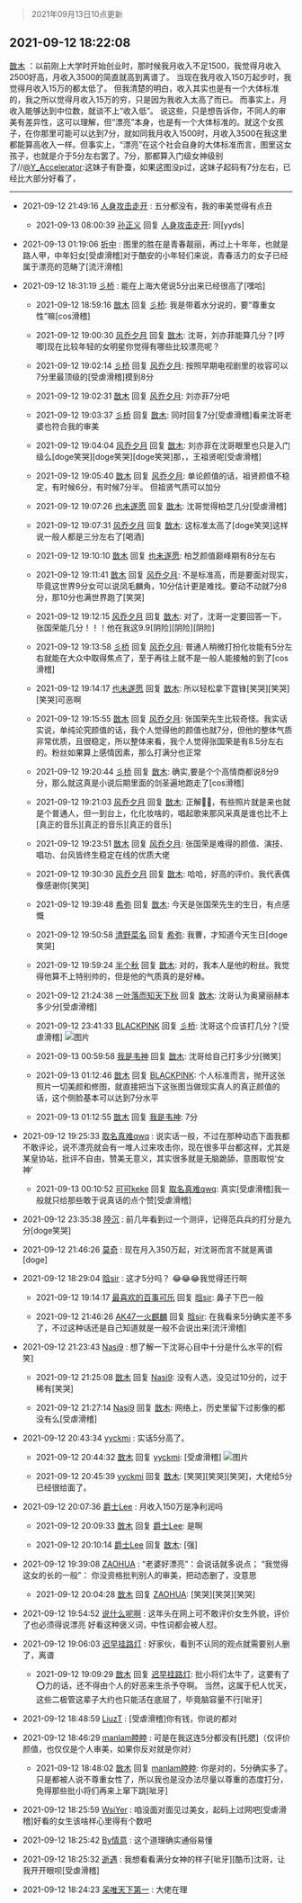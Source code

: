 > 2021年09月13日10点更新
<link rel="stylesheet" href="https://cdn.jsdelivr.net/gh/taotie6/sampleJSON@main/css/photo_show.css">
<meta name="referrer" content="no-referrer" />


 ## 2021-09-12 18:22:08 

 [㪚木](https://www.coolapk.com/feed/29939739?shareKey=MjU2MmFkMWJiOGJlNjEzZGRkZDQ~) ：以前刚上大学时开始创业时，那时候我月收入不足1500，我觉得月收入2500好高，月收入3500的简直就高到离谱了。
当现在我月收入150万起步时，我觉得月收入15万的都太低了。
但我清楚的明白，收入其实也是有一个大体标准的，我之所以觉得月收入15万的穷，只是因为我收入太高了而已。<!--break-->
而事实上，月收入能够达到中位数，就谈不上“收入低”。
说这些，只是想告诉你，不同人的审美有差异性，这可以理解，但“漂亮”本身，也是有一个大体标准的。就这个女孩子，在你那里可能可以达到7分，就如同我月收入1500时，月收入3500在我这里都能算高收入一样。但事实上，“漂亮”在这个社会自身的大体标准而言，图里这女孩子，也就是介于5分左右罢了。7分，那都算入门级女神级别了//<a class="feed-link-uname" href="/u/Y_Accelerator">@Y_Accelerator</a>:这妹子有卧蚕，如果这图没p过，这妹子起码有7分左右，已经比大部分好看了， 

<div class="album">
</div>

 ------- 

- 2021-09-12 21:49:16 [人身攻击走开](uid=2502142) : 五分都没有，我的审美觉得有点丑 

    - 2021-09-13 08:00:39 [孙正义](uid=450699) 回复 [人身攻击走开](uid=2502142): 同[yyds] 

- 2021-09-13 01:19:06 [折中](uid=632562) : 图里的胜在是青春靓丽，再过上十年年，也就是路人甲，中年妇女[受虐滑稽]对于酷安的小年轻们来说，青春活力的女子已经属于漂亮的范畴了[流汗滑稽] 

- 2021-09-12 18:31:19 [彡桥](uid=3740933) : 能在上海大佬说5分出来已经很高了[嘿哈] 

    - 2021-09-12 18:59:16 [㪚木](uid=1081091) 回复 [彡桥](uid=3740933): 我是带着水分说的，要“尊重女性”嘛[cos滑稽] 

    - 2021-09-12 19:00:30 [风乔夕月](uid=2725527) 回复 [㪚木](uid=1081091): 沈哥，刘亦菲能算几分？[哼唧]现在比较年轻的女明星你觉得有哪些比较漂亮呢？ 

    - 2021-09-12 19:02:14 [彡桥](uid=3740933) 回复 [风乔夕月](uid=2725527): 按照早期电视剧里的妆容可以7分里最顶级的[受虐滑稽]摸到8分 

    - 2021-09-12 19:02:31 [㪚木](uid=1081091) 回复 [风乔夕月](uid=2725527): 刘亦菲7分吧 

    - 2021-09-12 19:03:37 [彡桥](uid=3740933) 回复 [㪚木](uid=1081091): 同时回复7分[受虐滑稽]看来沈哥老婆也符合我的审美 

    - 2021-09-12 19:04:04 [风乔夕月](uid=2725527) 回复 [㪚木](uid=1081091): 刘亦菲在沈哥眼里也只是入门级么[doge笑哭][doge笑哭][doge笑哭]那，，王祖贤呢[受虐滑稽] 

    - 2021-09-12 19:05:40 [㪚木](uid=1081091) 回复 [风乔夕月](uid=2725527): 单论颜值的话，祖贤颜值不稳定，有时候6分，有时候7分半。
但祖贤气质可以加分 

    - 2021-09-12 19:07:26 [也未遂愿](uid=3056500) 回复 [㪚木](uid=1081091): 沈哥觉得柏芝几分[受虐滑稽] 

    - 2021-09-12 19:07:31 [风乔夕月](uid=2725527) 回复 [㪚木](uid=1081091): 这标准太高了[doge笑哭]这样说一般人都是三分左右了[喝酒] 

    - 2021-09-12 19:10:10 [㪚木](uid=1081091) 回复 [也未遂愿](uid=3056500): 柏芝颜值巅峰期有8分左右 

    - 2021-09-12 19:11:41 [㪚木](uid=1081091) 回复 [风乔夕月](uid=2725527): 不是标准高，而是要面对现实，毕竟这世界9分女可以说凤毛麟角，10分估计更是难找。要动不动就7分8分，那10分也满世界跑了[笑哭] 

    - 2021-09-12 19:12:15 [风乔夕月](uid=2725527) 回复 [㪚木](uid=1081091): 对了，沈哥一定要回答一下，张国荣能几分！！！他在我这9.9[阴险][阴险][阴险] 

    - 2021-09-12 19:13:58 [彡桥](uid=3740933) 回复 [风乔夕月](uid=2725527): 普通人稍微打扮化妆能有5分左右就能在大众中取得焦点了，至于再往上就不是一般人能接触的到了[cos滑稽] 

    - 2021-09-12 19:14:17 [也未遂愿](uid=3056500) 回复 [㪚木](uid=1081091): 所以轻松拿下霆锋[笑哭][笑哭][笑哭]可恶啊 

    - 2021-09-12 19:15:55 [㪚木](uid=1081091) 回复 [风乔夕月](uid=2725527): 张国荣先生比较奇怪。我实话实说，单纯论究颜值的话，我个人觉得他的颜值也就7分，但他的整体气质非常优质，且很稳定，所以整体来看，我个人觉得张国荣是有8.5分左右的。粉丝如果算上感情因素，那么打满分也正常 

    - 2021-09-12 19:20:44 [彡桥](uid=3740933) 回复 [㪚木](uid=1081091): 确实,要是个个高情商都说8分9分，那么就这真是小说后期里面的剑圣遍地跑走了[cos滑稽] 

    - 2021-09-12 19:21:03 [风乔夕月](uid=2725527) 回复 [㪚木](uid=1081091): 正解👍🏻，有些照片就是来也就是个普通人，但一到台上，化化妆啥的，唱起歌来那风采真是谁也比不上[真正的音乐][真正的音乐][真正的音乐] 

    - 2021-09-12 19:23:51 [㪚木](uid=1081091) 回复 [风乔夕月](uid=2725527): 张国荣是难得的颜值、演技、唱功、台风皆终生稳定在线的优质大佬 

    - 2021-09-12 19:30:30 [风乔夕月](uid=2725527) 回复 [㪚木](uid=1081091): 哈哈，好高的评价。我代表偶像感谢你[笑哭] 

    - 2021-09-12 19:39:48 [希弥](uid=784276) 回复 [㪚木](uid=1081091): 今天是张国荣先生的生日，有点感慨 

    - 2021-09-12 19:50:58 [清野菜名](uid=962641) 回复 [希弥](uid=784276): 我曹，才知道今天生日[doge笑哭] 

    - 2021-09-12 19:59:24 [半个秋](uid=731499) 回复 [㪚木](uid=1081091): 对的，我本人是他的粉丝。我觉得他算不上特别帅的，但是他的气质真的是好棒。 

    - 2021-09-12 21:24:38 [一叶落而知天下秋](uid=476266) 回复 [㪚木](uid=1081091): 沈哥认为奥黛丽赫本多少分[受虐滑稽] 

    - 2021-09-12 23:41:33 [BLACKPINK](uid=532936) 回复 [彡桥](uid=3740933): 沈哥这个应该打几分？[受虐滑稽] ![图片](https://image.coolapk.com/feed/2021/0907/09/13611491_a8e7f617_7126_7612@1080x2340.jpeg)

    - 2021-09-13 00:59:58 [我是韦神](uid=1936067) 回复 [㪚木](uid=1081091): 沈哥给自己打多少分[微笑] 

    - 2021-09-13 01:12:46 [㪚木](uid=1081091) 回复 [BLACKPINK](uid=532936): 个人标准而言，抛开这张照片一切美颜和修图，就直接把当下这张图当做现实真人的真正颜值的话，这个侧脸基本可以达到7分水平 

    - 2021-09-13 01:12:55 [㪚木](uid=1081091) 回复 [我是韦神](uid=1936067): 7分 

- 2021-09-12 19:25:33 [取名真难qwq](uid=3825827) : 说实话一般，不过在那种动态下面我都不敢评论，说不漂亮就会有一堆人过来攻击你，现在很多平台都这样，尤其是某皇协站，批评不自由，赞美无意义，其实很多就是无脑跪舔，意图取悦‘女神’ 

    - 2021-09-13 00:10:52 [可可keke](uid=2190423) 回复 [取名真难qwq](uid=3825827): 真实[受虐滑稽]我一般就只给那些敢于说真话的点个赞[受虐滑稽] 

- 2021-09-12 23:35:38 [陸沉](uid=1527530) : 前几年看到过一个测评，记得范兵兵的打分是九分[doge笑哭] 

- 2021-09-12 21:46:26 [莫奇](uid=131936) : 现在月入350万起，对沈哥而言不就是离谱[doge] 

- 2021-09-12 18:29:04 [晗sir](uid=1868865) : 这才5分吗？  😂😂😂我觉得还行啊 

    - 2021-09-12 19:14:17 [最喜欢的百事可乐](uid=2189632) 回复 [晗sir](uid=1868865): 鼻子下巴一般 

    - 2021-09-12 21:46:26 [AK47一火麒麟](uid=722342) 回复 [晗sir](uid=1868865): 在我看来5分确实差不多了，不过这种话还是自己知道就是一般不会说出来[流汗滑稽] 

- 2021-09-12 21:23:43 [Nasi9](uid=2003986) : 想了解一下沈哥心目中十分是什么水平的[假笑] 

    - 2021-09-12 21:25:08 [㪚木](uid=1081091) 回复 [Nasi9](uid=2003986): 没有人选，没见过10分的，过于稀有[笑哭] 

    - 2021-09-12 21:27:14 [Nasi9](uid=2003986) 回复 [㪚木](uid=1081091): 网络上，历史里留下过影像的都没有么[受虐滑稽] 

- 2021-09-12 20:43:34 [yyckmi](uid=2884622) : 实话5分高了。 

    - 2021-09-12 20:44:32 [㪚木](uid=1081091) 回复 [yyckmi](uid=2884622): [受虐滑稽] ![图片](https://image.coolapk.com/feed/2021/0912/20/1081091_64155e4e_0670_8387@1080x614.jpeg)

    - 2021-09-12 20:45:39 [yyckmi](uid=2884622) 回复 [㪚木](uid=1081091): [笑哭][笑哭][笑哭]，大佬给5分已经很给面了。 

- 2021-09-12 20:07:36 [爵士Lee](uid=811595) : 月收入150万是净利润吗 

    - 2021-09-12 20:09:33 [㪚木](uid=1081091) 回复 [爵士Lee](uid=811595): 是啊 

    - 2021-09-12 20:10:14 [爵士Lee](uid=811595) 回复 [㪚木](uid=1081091): [强] 

- 2021-09-12 19:39:08 [ZAOHUA](uid=1930793) : “老婆好漂亮”：会说话就多说点；
“我觉得这女的长的一般”： 你没资格批判别人的审美，把动态删了，没意思 

    - 2021-09-12 20:04:28 [㪚木](uid=1081091) 回复 [ZAOHUA](uid=1930793): [笑哭][笑哭][笑哭] 

- 2021-09-12 19:54:52 [说什么呢啊](uid=3974915) : 这年头在网上可不敢评价女生外貌，评价了也必须得说漂亮 好看这种褒义词，中性词都会被人怼。 

- 2021-09-12 19:06:03 [迟早挂路灯](uid=874366) : 好家伙，看到不认同的观点就需要别人删了，离谱 

    - 2021-09-12 19:09:29 [㪚木](uid=1081091) 回复 [迟早挂路灯](uid=874366): 批小将们太牛了，这要有了⭕️力的话，还不得由个人的好恶来生杀予夺啊。
当然，这属于杞人忧天，这些二极管这辈子大约也只能活在底层了，毕竟脑容量不行[呲牙] 

- 2021-09-12 18:48:59 [LiuzT](uid=2145927) : [受虐滑稽]你有钱，你说的都对 

- 2021-09-12 18:46:29 [manlam睦睦](uid=2040035) : 可是在我这连5分都没有[托腮]（仅评价颜值，也仅仅是个人审美，如果你反对就是你对） 

    - 2021-09-12 18:48:02 [㪚木](uid=1081091) 回复 [manlam睦睦](uid=2040035): 你是对的，5分确实多了。只是都被人说不尊重女性了，所以我也是没办法尽量以尊重的态度打分，免得那些批小将们再来上窜下跳[呲牙] 

- 2021-09-12 18:25:59 [WsiYer](uid=3832235) : 咱没面对面见过美女，起码上过网吧[受虐滑稽]好看的女生该啥样心里得有个数吧 

- 2021-09-12 18:25:42 [By情意](uid=2227064) : 这个道理确实通俗易懂 

- 2021-09-12 18:25:32 [逝遇](uid=2589293) : 我想看看满分女神的样子[呲牙][酷币]沈哥，让我开开眼呗[受虐滑稽] 

- 2021-09-12 18:24:23 [呆唯天下第一](uid=2760786) : 大佬在理 

